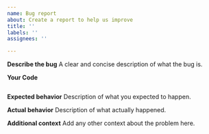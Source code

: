 ```yaml
---
name: Bug report
about: Create a report to help us improve
title: ''
labels: ''
assignees: ''

---
```


**Describe the bug**
A clear and concise description of what the bug is.

**Your Code**
```python

```

**Expected behavior**
Description of what you expected to happen.

**Actual behavior**
Description of what actually happened.

**Additional context**
Add any other context about the problem here.
